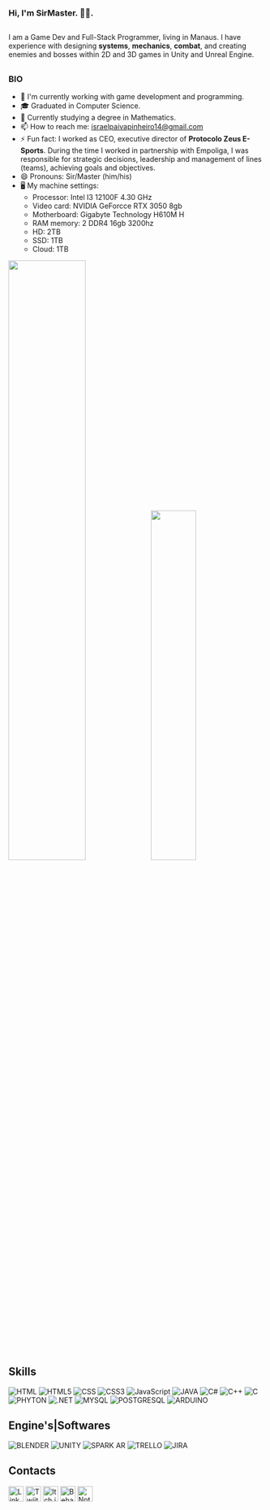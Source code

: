 ### **Hi, I'm SirMaster. 👋🏿**.
##
I am a Game Dev and Full-Stack Programmer, living in Manaus.
I have experience with designing **systems**, **mechanics**, **combat**, and creating enemies and bosses within 2D and 3D games in Unity and Unreal Engine.
##
### BIO

- 🔭 I'm currently working with game development and programming.
- 🎓 Graduated in Computer Science.
- 📝 Currently studying a degree in Mathematics.
- 📫 How to reach me: israelpaivapinheiro14@gmail.com
- ⚡ Fun fact:  I worked as CEO, executive director of **Protocolo Zeus E-Sports**. During the time I worked in partnership with Empoliga, I was responsible for strategic decisions, leadership and management of lines (teams), achieving goals and objectives.
- 😄 Pronouns: Sir/Master (him/his)
- 🖥️ My machine settings:
  - Processor: Intel I3 12100F 4.30 GHz
  - Video card: NVIDIA GeForcce RTX 3050 8gb
  - Motherboard: Gigabyte Technology H610M H
  - RAM memory: 2 DDR4 16gb 3200hz
  - HD: 2TB
  - SSD: 1TB
  - Cloud: 1TB

<div>
  <a href-"https://github.com/SirMaster303">
  <img width="55%" src="https://github-readme-stats.vercel.app/api?username=anuraghazra&show_icons=true&theme=tokyonight"> 
  <img width="42%" src="https://github-readme-stats.vercel.app/api/top-langs/?username=anuraghazra&layout=compact&theme=tokyonight"> 
</div>
    
##

## Skills
![HTML](https://img.shields.io/badge/HTML-239120?style=for-the-badge&logo=html5&logoColor=white)
![HTML5](https://img.shields.io/badge/HTML5-E34F26?style=for-the-badge&logo=html5&logoColor=white)
![CSS](https://img.shields.io/badge/CSS-239120?&style=for-the-badge&logo=css3&logoColor=white)
![CSS3](https://img.shields.io/badge/CSS3-1572B6?style=for-the-badge&logo=css3&logoColor=white)
![JavaScript](https://img.shields.io/badge/JavaScript-F7DF1E?style=for-the-badge&logo=javascript&logoColor=black)
![JAVA](https://img.shields.io/badge/Java-ED8B00?style=for-the-badge&logo=openjdk&logoColor=white)
![C#](https://img.shields.io/badge/C%23-239120?style=for-the-badge&logo=c-sharp&logoColor=white)
![C++](https://img.shields.io/badge/C%2B%2B-00599C?style=for-the-badge&logo=c%2B%2B&logoColor=white)
![C](https://img.shields.io/badge/C-00599C?style=for-the-badge&logo=c&logoColor=white)
![PHYTON](https://img.shields.io/badge/Python-3776AB?style=for-the-badge&logo=python&logoColor=white)
![.NET](https://img.shields.io/badge/.NET-5C2D91?style=for-the-badge&logo=.net&logoColor=white)
![MYSQL](https://img.shields.io/badge/MySQL-005C84?style=for-the-badge&logo=mysql&logoColor=white)
![POSTGRESQL](https://img.shields.io/badge/PostgreSQL-316192?style=for-the-badge&logo=postgresql&logoColor=white)
![ARDUINO](https://img.shields.io/badge/Arduino-00979D?style=for-the-badge&logo=Arduino&logoColor=white)
![]()

## Engine's|Softwares
![BLENDER](https://img.shields.io/badge/blender-%23F5792A.svg?style=for-the-badge&logo=blender&logoColor=white)
![UNITY](https://img.shields.io/badge/Unity-100000?style=for-the-badge&logo=unity&logoColor=white)
![SPARK AR](https://img.shields.io/badge/Spark%20AR-FF5C83?style=for-the-badge&logo=SparkAR&logoColor=white)
![TRELLO](https://img.shields.io/badge/Trello-0052CC?style=for-the-badge&logo=trello&logoColor=white)
![JIRA](https://img.shields.io/badge/Jira-0052CC?style=for-the-badge&logo=Jira&logoColor=white)

## Contacts
[<img src='https://img.shields.io/badge/LinkedIn-0077B5?style=for-the-badge&logo=linkedin&logoColor=white' alt='Linkedin' height='30'>](https://www.linkedin.com/in/sirmaster303/)
[<img src='https://img.shields.io/badge/Twitter-1DA1F2?style=for-the-badge&logo=twitter&logoColor=white' alt='Twiiter' height='30'>](https://twitter.com/sirmaster303)
[<img src='https://img.shields.io/badge/Itch.io-FA5C5C?style=for-the-badge&logo=itchdotio&logoColor=white' alt='Itch.io' height='30'>](https://sirmaster303.itch.io)
[<img src='https://img.shields.io/badge/-Behance-blue?style=for-the-badge&logo=behance&logoColor=white' alt='Behance' height='30'>](https://www.behance.net/sirmaster303)
[<img src='https://img.shields.io/badge/Notion-000000?style=for-the-badge&logo=notion&logoColor=white' alt='Notion' height='30'>](https://www.notion.so/sirmaster/Israel-Pinheiro-sirmaster303-6686575ef3fa4583adb57e6e1bbc811b?pvs=4)
